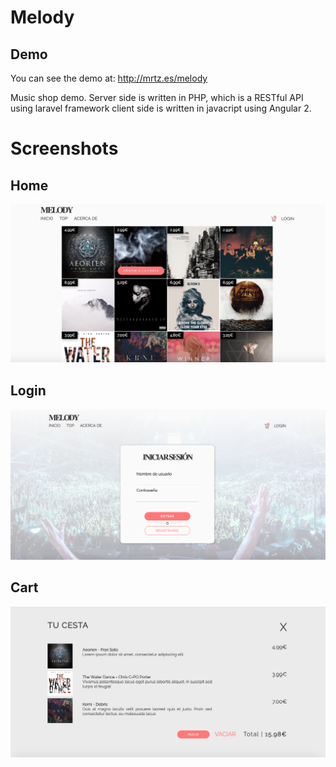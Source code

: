 # Melody

## Demo

You can see the demo at: http://mrtz.es/melody

Music shop demo. Server side is written in PHP, which is a RESTful API using laravel framework
client side is written in javacript using Angular 2.

# Screenshots
## Home
![Home](https://raw.githubusercontent.com/pmrt/melody/master/screenshots/home.png)
## Login
![Login](https://raw.githubusercontent.com/pmrt/melody/master/screenshots/login.png)
## Cart
![Cart](https://raw.githubusercontent.com/pmrt/melody/master/screenshots/cart.png)
